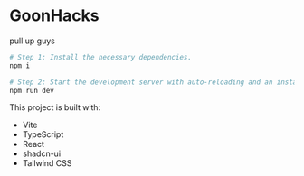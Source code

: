 # GoonHacks

pull up guys

```sh
# Step 1: Install the necessary dependencies.
npm i

# Step 2: Start the development server with auto-reloading and an instant preview.
npm run dev
```

This project is built with:

- Vite
- TypeScript
- React
- shadcn-ui
- Tailwind CSS

